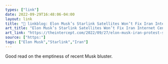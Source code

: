 ```yaml
---
types: ["link"]
date: 2022-09-29T16:48:06-04:00
layout: link
title: "🔗 linkblog: Elon Musk’s Starlink Satellites Won’t Fix Iran Internet Censorship'"
art_title: "Elon Musk’s Starlink Satellites Won’t Fix Iran Internet Censorship"
art_link: "https://theintercept.com/2022/09/27/elon-musk-iran-protest-starlink-internet/"
source: ["https:"]
tags: ["Elon Musk","Starlink","Iran"]
---
```

Good read on the emptiness of recent Musk bluster.
 
